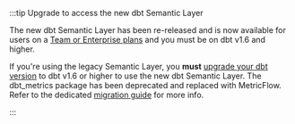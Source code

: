 :::tip Upgrade to access the new dbt Semantic Layer

The new dbt Semantic Layer has been re-released and is now available for users on a [Team or Enterprise plans](https://www.getdbt.com/pricing/) and you must be on dbt v1.6 and higher. 

If you're using the legacy Semantic Layer, you **must** [upgrade your dbt version](/docs/dbt-versions/upgrade-core-in-cloud) to dbt v1.6 or higher to use the new dbt Semantic Layer. The dbt_metrics package has been deprecated and replaced with MetricFlow.
Refer to the dedicated [migration guide](/guides/migration/sl-migration) for more info. 

:::
